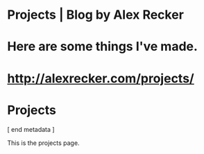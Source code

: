# Projects | Blog by Alex Recker
# Here are some things I've made.
# http://alexrecker.com/projects/
# Projects

[ end metadata ]

This is the projects page.